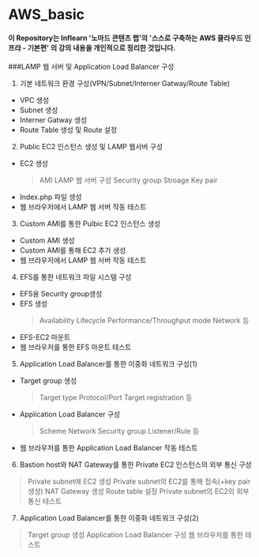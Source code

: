 # AWS_basic

#### 이 Repository는 Inflearn '노마드 콘텐츠 랩'의 '스스로 구축하는 AWS 클라우드 인프라 - 기본편' 의 강의 내용을 개인적으로 정리한 것입니다.  
  
###LAMP 웹 서버 및 Application Load Balancer 구성  
1) 기본 네트워크 환경 구성(VPN/Subnet/Interner Gatway/Route Table)
  - VPC 생성
  - Subnet 생성
  - Interner Gatway 생성
  - Route Table 생성 및 Route 설정

2) Public EC2 인스턴스 생성 및 LAMP 웹서버 구성
  - EC2 생성
    > AMI
    > LAMP 웹 서버 구성
    > Security group
    > Stroage
    > Key pair
  - Index.php 파일 생성
  - 웹 브라우저에서 LAMP 웹 서버 작동 테스트

3) Custom AMI를 통한 Pulbic EC2 인스턴스 생성
  - Custom AMI 생성
  - Custom AMI를 통해 EC2 추가 생성
  - 웹 브라우저에서 LAMP 웹 서버 작동 테스트

4) EFS를 통한 네트워크 파일 시스템 구성
  - EFS용 Security group생성
  - EFS 생성
    > Availability
    > Lifecycle
    > Performance/Throughput mode
    > Network 등
  - EFS-EC2 마운트
  - 웹 브라우저를 통한 EFS 마운트 테스트

5) Application Load Balancer를 통한 이중화 네트워크 구성(1)
  - Target group 생성
    > Target type
    > Protocol/Port
    > Target registration 등
  - Application Load Balancer 구성
    > Scheme
    > Network
    > Security group
    > Listener/Rule 등
  - 웹 브라우저를 통한 Application Load Balancer 작동 테스트

6) Bastion host와 NAT Gateway를 통한 Private EC2 인스턴스의 외부 통신 구성  
> Private subnet에 EC2 생성
> Private subnet의 EC2를 통해 접속(+key pair 생성)
> NAT Gateway 생성
> Route table 설정
> Private subnet의 EC2의 외부 통신 테스트

7) Application Load Balancer를 통한 이중화 네트워크 구성(2)  
> Target group 생성
> Application Load Balancer 구성
> 웹 브라우저를 통한 테스트
